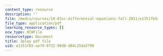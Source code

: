 ```yaml
---
content_type: resource
description: ''
file: /media/courses/18-03sc-differential-equations-fall-2011/e1351fb5ae70973298d8d84c25da5799_z-meBrqcy_I.pdf
file_type: application/pdf
learning_resource_types: []
ocw_type: OCWFile
resourcetype: Document
title: 3play pdf file
uid: e1351fb5-ae70-9732-98d8-d84c25da5799
---
```

